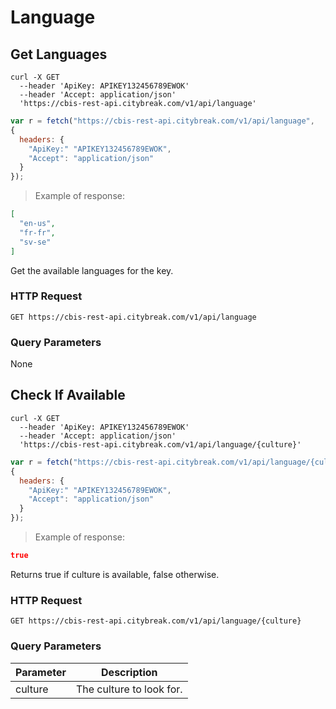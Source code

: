 # Language

## Get Languages

```shell
curl -X GET 
  --header 'ApiKey: APIKEY132456789EWOK'
  --header 'Accept: application/json' 
  'https://cbis-rest-api.citybreak.com/v1/api/language'
```

```javascript
var r = fetch("https://cbis-rest-api.citybreak.com/v1/api/language",
{
  headers: {
    "ApiKey:" "APIKEY132456789EWOK",
    "Accept": "application/json"
  }  
});
```

> Example of response:

```json
[
  "en-us",
  "fr-fr",
  "sv-se"
]
```

Get the available languages for the key.

### HTTP Request

`GET https://cbis-rest-api.citybreak.com/v1/api/language`

### Query Parameters

None

## Check If Available

```shell
curl -X GET 
  --header 'ApiKey: APIKEY132456789EWOK'
  --header 'Accept: application/json' 
  'https://cbis-rest-api.citybreak.com/v1/api/language/{culture}'
```

```javascript
var r = fetch("https://cbis-rest-api.citybreak.com/v1/api/language/{culture}",
{
  headers: {
    "ApiKey:" "APIKEY132456789EWOK",
    "Accept": "application/json"
  }  
});
```

> Example of response:

```json
true
```

Returns true if culture is available, false otherwise.

### HTTP Request

`GET https://cbis-rest-api.citybreak.com/v1/api/language/{culture}`

### Query Parameters

Parameter | Description
--------- | -----------
culture | The culture to look for.